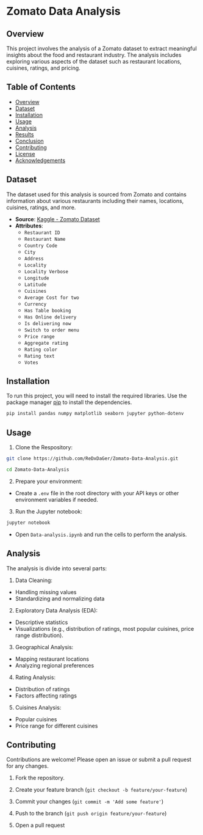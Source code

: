 # Zomato Data Analysis

## Overview

This project involves the analysis of a Zomato dataset to extract meaningful insights about the food and restaurant industry. The analysis includes exploring various aspects of the dataset such as restaurant locations, cuisines, ratings, and pricing.

## Table of Contents

- [Overview](#overview)
- [Dataset](#dataset)
- [Installation](#installation)
- [Usage](#usage)
- [Analysis](#analysis)
- [Results](#results)
- [Conclusion](#conclusion)
- [Contributing](#contributing)
- [License](#license)
- [Acknowledgements](#acknowledgements)

## Dataset

The dataset used for this analysis is sourced from Zomato and contains information about various restaurants including their names, locations, cuisines, ratings, and more.

- **Source**: [Kaggle - Zomato Dataset](https://www.kaggle.com/shrutimehta/zomato-restaurants-data)
- **Attributes**:
  - `Restaurant ID`
  - `Restaurant Name`
  - `Country Code`
  - `City`
  - `Address`
  - `Locality`
  - `Locality Verbose`
  - `Longitude`
  - `Latitude`
  - `Cuisines`
  - `Average Cost for two`
  - `Currency`
  - `Has Table booking`
  - `Has Online delivery`
  - `Is delivering now`
  - `Switch to order menu`
  - `Price range`
  - `Aggregate rating`
  - `Rating color`
  - `Rating text`
  - `Votes`

## Installation

To run this project, you will need to install the required libraries. Use the package manager [pip](https://pip.pypa.io/en/stable/) to install the dependencies.

```bash
pip install pandas numpy matplotlib seaborn jupyter python-dotenv
```

## Usage 

1. Clone the Respository: 

```bash
git clone https://github.com/ReDxDaGer/Zomato-Data-Analysis.git

cd Zomato-Data-Analysis
```

2. Prepare your environment: 

- Create a `.env` file in the root directory with your API keys or other environment variables if needed.

3. Run the Jupyter notebook:

```bash
jupyter notebook
```
- Open `Data-analysis.ipynb` and run the cells to perform the analysis.

## Analysis

The analysis is divide into several parts: 

1. Data Cleaning: 

 - Handling missing values
 - Standardizing and normalizing data

2. Exploratory Data Analysis (EDA):

 - Descriptive statistics
 - Visualizations (e.g., distribution of ratings, most popular cuisines, price range distribution).

3. Geographical Analysis:
 
 - Mapping restaurant locations
 - Analyzing regional preferences

4. Rating Analysis: 
 
 - Distribution of ratings
 - Factors affecting ratings

5. Cuisines Analysis:

 - Popular cuisines
 - Price range for different cuisines


## Contributing

Contributions are welcome! Please open an issue or submit a pull request for any changes.

1. Fork the repository. 

2. Create your feature branch (`git checkout -b feature/your-feature`)

3. Commit your changes (`git commit -m 'Add some feature'`)

4. Push to the branch (`git push origin feature/your-feature`)

5. Open a pull request